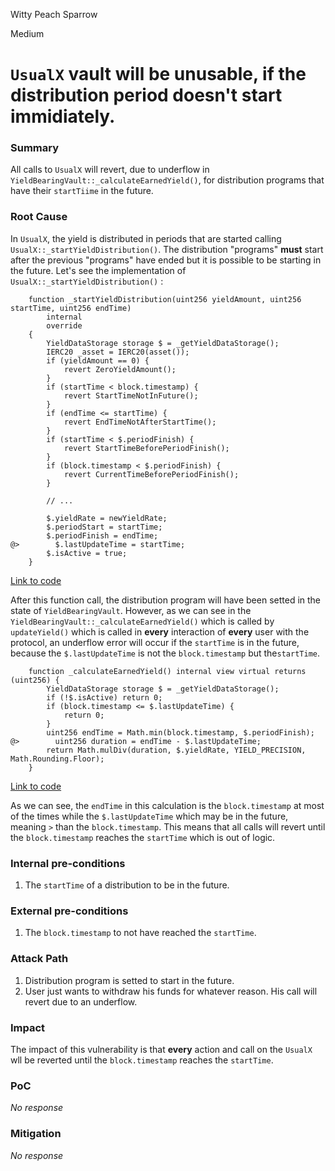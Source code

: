 Witty Peach Sparrow

Medium

# `UsualX` vault will be unusable, if the distribution period doesn't start immidiately.

### Summary

All calls to `UsualX` will revert, due to underflow in `YieldBearingVault::_calculateEarnedYield()`, for distribution programs that have their `startTiime` in the future.

### Root Cause

In `UsualX`, the yield is distributed in periods that are started calling `UsualX::_startYieldDistribution()`. The distribution "programs" **must** start after the previous "programs" have ended but it is possible to be starting in the future. Let's see the implementation of `UsualX::_startYieldDistribution()` :
```solidity
    function _startYieldDistribution(uint256 yieldAmount, uint256 startTime, uint256 endTime)
        internal
        override
    {
        YieldDataStorage storage $ = _getYieldDataStorage();
        IERC20 _asset = IERC20(asset());
        if (yieldAmount == 0) {
            revert ZeroYieldAmount();
        }
        if (startTime < block.timestamp) {
            revert StartTimeNotInFuture();
        }
        if (endTime <= startTime) {
            revert EndTimeNotAfterStartTime();
        }
        if (startTime < $.periodFinish) {
            revert StartTimeBeforePeriodFinish();
        }
        if (block.timestamp < $.periodFinish) {
            revert CurrentTimeBeforePeriodFinish();
        }

        // ...

        $.yieldRate = newYieldRate;
        $.periodStart = startTime;
        $.periodFinish = endTime;
@>        $.lastUpdateTime = startTime;
        $.isActive = true;
    }
```
[Link to code](https://github.com/sherlock-audit/2024-10-usual-labs-v1/blob/4fb4a64a479e0b9b8f93934220e891c29d54df33/pegasus/packages/solidity/src/vaults/UsualX.sol#L227)

After this function call, the distribution program will have been setted in the state of `YieldBearingVault`. However, as we can see in the `YieldBearingVault::_calculateEarnedYield()` which is called by `updateYield()` which is called in **every** interaction of **every** user with the protocol, an underflow error will occur if the `startTime` is in the future, because the `$.lastUpdateTime` is not the `block.timestamp` but the`startTime`.

```solidity
    function _calculateEarnedYield() internal view virtual returns (uint256) {
        YieldDataStorage storage $ = _getYieldDataStorage();
        if (!$.isActive) return 0;
        if (block.timestamp <= $.lastUpdateTime) {
            return 0;
        }
        uint256 endTime = Math.min(block.timestamp, $.periodFinish);
@>        uint256 duration = endTime - $.lastUpdateTime;
        return Math.mulDiv(duration, $.yieldRate, YIELD_PRECISION, Math.Rounding.Floor);
    }
```
[Link to code](https://github.com/sherlock-audit/2024-10-usual-labs-v1/blob/4fb4a64a479e0b9b8f93934220e891c29d54df33/pegasus/packages/solidity/src/vaults/YieldBearingVault.sol#L123C1-L132C6)

As we can see, the `endTime` in this calculation is the `block.timestamp` at most of the times while the `$.lastUpdateTime` which may be in the future, meaning `>` than the `block.timestamp`. This means that all calls will revert until the `block.timestamp` reaches the `startTime` which is out of logic.



### Internal pre-conditions

1. The `startTime` of a distribution to be in the future.

### External pre-conditions

1. The `block.timestamp` to not have reached the `startTime`.

### Attack Path

1. Distribution program is setted to start in the future.
2. User just wants to withdraw his funds for whatever reason. His call will revert due to an underflow.

### Impact

The impact of this vulnerability is that **every** action and call on the `UsualX` wll be reverted until the `block.timestamp` reaches the `startTime`. 

### PoC

_No response_

### Mitigation

_No response_